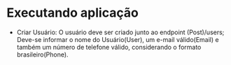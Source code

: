 # Executando aplicação
- Criar Usuário:
O usuário deve ser criado junto ao endpoint (Post)/users; <br>
Deve-se informar o nome do Usuário(User), um e-mail válido(Email) e também um número de telefone válido, considerando o formato brasileiro(Phone).
